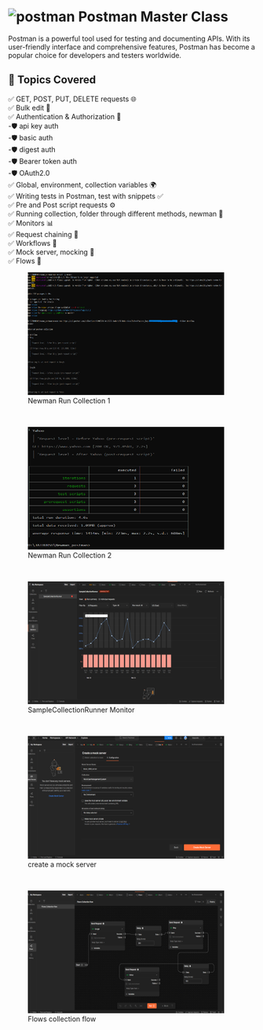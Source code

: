 # <img src="https://www.vectorlogo.zone/logos/getpostman/getpostman-icon.svg" alt="postman" width="40" height="40"/> Postman Master Class
Postman is a powerful tool used for testing and documenting APIs. With its user-friendly interface and comprehensive features, Postman has become a popular choice for developers and testers worldwide.

## 📝 Topics Covered
✅ GET, POST, PUT, DELETE requests 🌐<br>
✅ Bulk edit 📑<br>
✅ Authentication & Authorization 🔐<br>
-🛡️ api key auth<br>
-🛡️ basic auth<br>
-🛡️ digest auth<br>
-🛡️ Bearer token auth<br>
-🛡️ OAuth2.0<br>
✅ Global, environment, collection variables 🌍<br>
✅ Writing tests in Postman, test with snippets ✅<br>
✅ Pre and Post script requests ⚙️<br>
✅ Running collection, folder through different methods, newman 🏃<br>
✅ Monitors 📊<br>
✅ Request chaining 🔗<br>
✅ Workflows 🔄<br>
✅ Mock server, mocking 🤖<br>
✅ Flows 🌊

<figure>
  <img src="ScreenShots/newman run collection 1.png" alt="Screenshot of Newman Run Collection 1" width="400" height=250">
  <figcaption>Newman Run Collection 1</figcaption>
  
  &nbsp;&nbsp;
</figure>
              
<figure>
  <img src="ScreenShots/newman run collection 2.png" alt="Screenshot of Newman Run Collection 2" width="400" height="250">
  <figcaption>Newman Run Collection 2</figcaption>
  
  &nbsp;&nbsp;
</figure>
             
<figure>
  <img src="ScreenShots/SampleCollectionRunner Monitor.png" alt="Screenshot of SampleCollectionRunner Monitor" width="400" height="250">
  <figcaption>SampleCollectionRunner Monitor</figcaption>
  
  &nbsp;&nbsp;
</figure>
             
<figure>
  <img src="ScreenShots/create a mock server.png" alt="Screenshot of create a mock server" width="400" height="250">
  <figcaption>create a mock server</figcaption>
  
  &nbsp;&nbsp;
</figure>
           
<figure>
  <img src="ScreenShots/Flows collection flow.png" alt="Screenshot of Flows collection flow" width="400" height="250">
  <figcaption>Flows collection flow</figcaption>
  
  &nbsp;&nbsp;
</figure>
